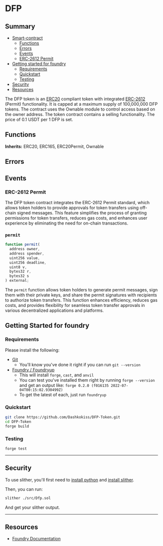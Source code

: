 # DFP

## Summary

- [Smart-contract](#smart-contract)
  - [Functions](#functions)
  - [Errors](#errors)
  - [Events](#events)
  - [ERC-2612 Permit](#erc-2612-permit)
- [Getting started for foundry](#getting-started-for-foundry)
  - [Requirements](#requirements)
  - [Quickstart](#quickstart)
  - [Testing](#testing)
- [Security](#security)
- [Resources](#resources)

The DFP token is an [ERC20](https://eips.ethereum.org/EIPS/eip-20) compliant token with integrated [ERC-2612](https://eips.ethereum.org/EIPS/eip-2612) (Permit) functionality. It is capped at a maximum supply of 100,000,000 DFP tokens. The contract uses the Ownable module to control access based on the owner address.
The token contract contains a selling functionality. The price of 0.1 USDT per 1 DFP is set.

## Functions

**Inherits:**
ERC20, ERC165, ERC20Permit, Ownable

## Errors

## Events

### ERC-2612 Permit

The DFP token contract integrates the ERC-2612 Permit standard, which allows token holders to provide approvals for token transfers using off-chain signed messages. This feature simplifies the process of granting permissions for token transfers, reduces gas costs, and enhances user experience by eliminating the need for on-chain transactions.

### `permit`

```js
function permit(
  address owner,
  address spender,
  uint256 value,
  uint256 deadline,
  uint8 v,
  bytes32 r,
  bytes32 s
) external;
```

The `permit` function allows token holders to generate permit messages, sign them with their private keys, and share the permit signatures with recipients to authorize token transfers. This function enhances efficiency, reduces gas costs, and provides flexibility for seamless token transfer approvals in various decentralized applications and platforms.

## Getting Started for foundry

### Requirements

Please install the following:

- [Git](https://git-scm.com/book/en/v2/Getting-Started-Installing-Git)
  - You'll know you've done it right if you can run `git --version`
- [Foundry / Foundryup](https://github.com/gakonst/foundry)
  - This will install `forge`, `cast`, and `anvil`
  - You can test you've installed them right by running `forge --version` and get an output like: `forge 0.2.0 (f016135 2022-07-04T00:15:02.930499Z)`
  - To get the latest of each, just run `foundryup`

### Quickstart

```sh
git clone https://github.com/Dashkokiss/DFP-Token.git
cd DFP-Token
forge build
```

### Testing

```
forge test
```

---

## Security

To use slither, you'll first need to [install python](https://www.python.org/downloads/) and [install slither](https://github.com/crytic/slither#how-to-install).

Then, you can run:

```bash
slither ./src/Dfp.sol
```

And get your slither output.

---

## Resources

- [Foundry Documentation](https://book.getfoundry.sh/)
